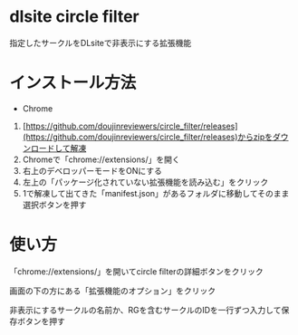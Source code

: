 # dlsite circle filter

指定したサークルをDLsiteで非表示にする拡張機能

# インストール方法

- Chrome

1. [https://github.com/doujinreviewers/circle_filter/releases](https://github.com/doujinreviewers/circle_filter/releases)からzipをダウンロードして解凍
2. Chromeで「chrome://extensions/」を開く
3. 右上のデベロッパーモードをONにする
4. 左上の「パッケージ化されていない拡張機能を読み込む」をクリック
5. 1で解凍して出てきた「manifest.json」があるフォルダに移動してそのまま選択ボタンを押す

# 使い方

「chrome://extensions/」を開いてcircle filterの詳細ボタンをクリック

画面の下の方にある「拡張機能のオプション」をクリック

非表示にするサークルの名前か、RGを含むサークルのIDを一行ずつ入力して保存ボタンを押す